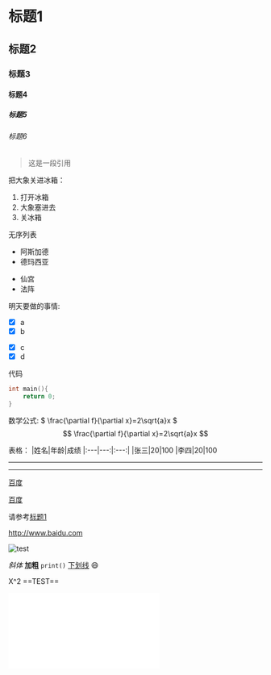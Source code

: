 # 标题1
## 标题2
### 标题3
#### 标题4
##### 标题5
###### 标题6

>这是一段引用

把大象关进冰箱：
1. 打开冰箱
2. 大象塞进去
3. 关冰箱

无序列表
- 阿斯加德
- 德玛西亚
* 仙宫
* 法阵

明天要做的事情:
- [x] a
- [x] b
* [x] c
* [x] d

代码
```c
int main(){
    return 0;
}
```


数学公式:
$
 \frac{\partial f}{\partial x}=2\sqrt{a}x
$
$$
 \frac{\partial f}{\partial x}=2\sqrt{a}x
$$

表格：
|姓名|年龄|成绩
|:---|---:|:---:|
|张三|20|100
|李四|20|100

<!-- 脚注：
一件三联[^三联]

[^三联]: 点赞。 -->

---
---

[百度](baidu.com"test")

[百度](id)

[id]: (baidu.com"test")

请参考[标题1](#标题1)

http://www.baidu.com

![test](url)

*斜体* **加粗** `print()` <u>下划线</u> :smile: 

X^2     ==TEST==



<iframe src="//player.bilibili.com/player.html?aid=327623069&bvid=BV1JA411h7Gw&cid=171385214&page=1" scrolling="no" border="0" frameborder="no" framespacing="0" allowfullscreen="true"> </iframe>